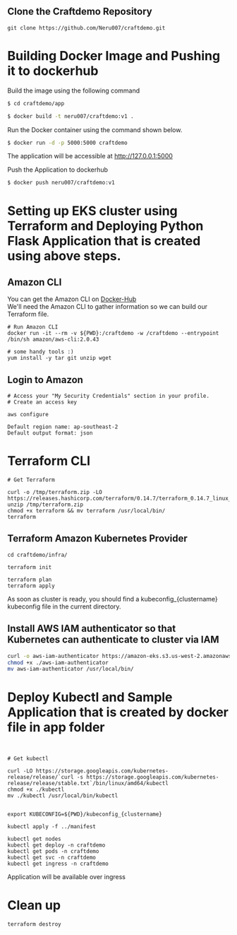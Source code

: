## Clone the Craftdemo Repository
```
git clone https://github.com/Neru007/craftdemo.git
```

# Building Docker Image and Pushing it to dockerhub

Build the image using the following command

```bash
$ cd craftdemo/app
```

```bash
$ docker build -t neru007/craftdemo:v1 .
```

Run the Docker container using the command shown below.

```bash
$ docker run -d -p 5000:5000 craftdemo
```

The application will be accessible at http://127.0.0.1:5000

Push the Application to dockerhub 

```bash
$ docker push neru007/craftdemo:v1
```


# Setting up EKS cluster using Terraform and Deploying Python Flask Application that is created using above steps.




## Amazon CLI

You can get the Amazon CLI on [Docker-Hub](https://hub.docker.com/r/amazon/aws-cli) <br/>
We'll need the Amazon CLI to gather information so we can build our Terraform file.

```
# Run Amazon CLI
docker run -it --rm -v ${PWD}:/craftdemo -w /craftdemo --entrypoint /bin/sh amazon/aws-cli:2.0.43

# some handy tools :)
yum install -y tar git unzip wget

```

## Login to Amazon

```
# Access your "My Security Credentials" section in your profile. 
# Create an access key

aws configure

Default region name: ap-southeast-2
Default output format: json
```

# Terraform CLI 

```
# Get Terraform

curl -o /tmp/terraform.zip -LO https://releases.hashicorp.com/terraform/0.14.7/terraform_0.14.7_linux_amd64.zip
unzip /tmp/terraform.zip
chmod +x terraform && mv terraform /usr/local/bin/
terraform
```

## Terraform Amazon Kubernetes Provider 

```
cd craftdemo/infra/

terraform init

terraform plan
terraform apply

```

As soon as cluster is ready, you should find a kubeconfig_{clustername} kubeconfig file in the current directory.


## Install AWS IAM authenticator so that Kubernetes can authenticate to cluster via IAM

```bash
curl -o aws-iam-authenticator https://amazon-eks.s3.us-west-2.amazonaws.com/1.19.6/2021-01-05/bin/linux/amd64/aws-iam-authenticator
chmod +x ./aws-iam-authenticator
mv aws-iam-authenticator /usr/local/bin/
```

# Deploy Kubectl and Sample Application that is created by docker file in app folder

```


# Get kubectl

curl -LO https://storage.googleapis.com/kubernetes-release/release/`curl -s https://storage.googleapis.com/kubernetes-release/release/stable.txt`/bin/linux/amd64/kubectl
chmod +x ./kubectl
mv ./kubectl /usr/local/bin/kubectl


export KUBECONFIG=${PWD}/kubeconfig_{clustername}

kubectl apply -f ../manifest

kubectl get nodes
kubectl get deploy -n craftdemo
kubectl get pods -n craftdemo
kubectl get svc -n craftdemo
kubectl get ingress -n craftdemo
```

Application will be available over ingress 


# Clean up 

```
terraform destroy
```
